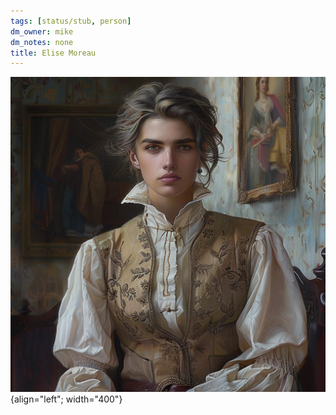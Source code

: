 ```yaml
---
tags: [status/stub, person]
dm_owner: mike
dm_notes: none
title: Elise Moreau
---
```




![Elise Moreau](../../assets/elise-moreau.jpg){align="left"; width="400"}


